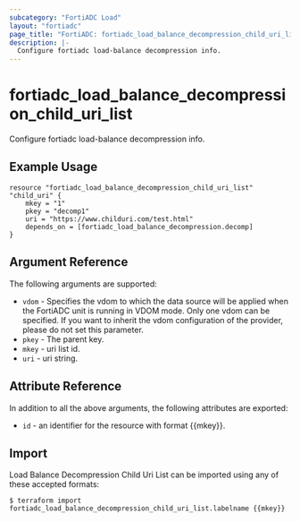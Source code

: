 ```yaml
---
subcategory: "FortiADC Load"
layout: "fortiadc"
page_title: "FortiADC: fortiadc_load_balance_decompression_child_uri_list"
description: |-
  Configure fortiadc load-balance decompression info.
---
```


# fortiadc_load_balance_decompression_child_uri_list
Configure fortiadc load-balance decompression info.

## Example Usage
```hcl
resource "fortiadc_load_balance_decompression_child_uri_list" "child_uri" {
	mkey = "1"
	pkey = "decomp1"
	uri = "https://www.childuri.com/test.html"
	depends_on = [fortiadc_load_balance_decompression.decomp]
}

```

## Argument Reference

The following arguments are supported:

* `vdom` - Specifies the vdom to which the data source will be applied when the FortiADC unit is running in VDOM mode. Only one vdom can be specified. If you want to inherit the vdom configuration of the provider, please do not set this parameter.
* `pkey` - The parent key.
* `mkey` - uri list id.
* `uri` - uri string. 

## Attribute Reference

In addition to all the above arguments, the following attributes are exported:
* `id` - an identifier for the resource with format {{mkey}}.

## Import
 Load Balance Decompression Child Uri List can be imported using any of these accepted formats:
```
$ terraform import fortiadc_load_balance_decompression_child_uri_list.labelname {{mkey}}
```
